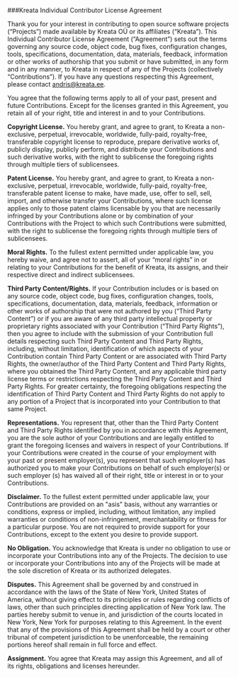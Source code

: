 ###Kreata Individual Contributor License Agreement

Thank you for your interest in contributing to open source software projects (“Projects”) made available by Kreata OÜ or its affiliates (“Kreata”). This Individual Contributor License Agreement (“Agreement”) sets out the terms governing any source code, object code, bug fixes, configuration changes, tools, specifications, documentation, data, materials, feedback, information or other works of authorship that you submit or have submitted, in any form and in any manner, to Kreata in respect of any of the Projects (collectively “Contributions”). If you have any questions respecting this Agreement, please contact andris@kreata.ee.


You agree that the following terms apply to all of your past, present and future Contributions. Except for the licenses granted in this Agreement, you retain all of your right, title and interest in and to your Contributions.


**Copyright License.** You hereby grant, and agree to grant, to Kreata a non-exclusive, perpetual, irrevocable, worldwide, fully-paid, royalty-free, transferable copyright license to reproduce, prepare derivative works of, publicly display, publicly perform, and distribute your Contributions and such derivative works, with the right to sublicense the foregoing rights through multiple tiers of sublicensees.


**Patent License.** You hereby grant, and agree to grant, to Kreata a non-exclusive, perpetual, irrevocable,
worldwide, fully-paid, royalty-free, transferable patent license to make, have made, use, offer to sell, sell,
import, and otherwise transfer your Contributions, where such license applies only to those patent claims
licensable by you that are necessarily infringed by your Contributions alone or by combination of your
Contributions with the Project to which such Contributions were submitted, with the right to sublicense the
foregoing rights through multiple tiers of sublicensees.


**Moral Rights.** To the fullest extent permitted under applicable law, you hereby waive, and agree not to
assert, all of your “moral rights” in or relating to your Contributions for the benefit of Kreata, its assigns, and
their respective direct and indirect sublicensees.


**Third Party Content/Rights.** If your Contribution includes or is based on any source code, object code, bug
fixes, configuration changes, tools, specifications, documentation, data, materials, feedback, information or
other works of authorship that were not authored by you (“Third Party Content”) or if you are aware of any
third party intellectual property or proprietary rights associated with your Contribution (“Third Party Rights”),
then you agree to include with the submission of your Contribution full details respecting such Third Party
Content and Third Party Rights, including, without limitation, identification of which aspects of your
Contribution contain Third Party Content or are associated with Third Party Rights, the owner/author of the
Third Party Content and Third Party Rights, where you obtained the Third Party Content, and any applicable
third party license terms or restrictions respecting the Third Party Content and Third Party Rights. For greater
certainty, the foregoing obligations respecting the identification of Third Party Content and Third Party Rights
do not apply to any portion of a Project that is incorporated into your Contribution to that same Project.


**Representations.** You represent that, other than the Third Party Content and Third Party Rights identified by
you in accordance with this Agreement, you are the sole author of your Contributions and are legally entitled
to grant the foregoing licenses and waivers in respect of your Contributions. If your Contributions were
created in the course of your employment with your past or present employer(s), you represent that such
employer(s) has authorized you to make your Contributions on behalf of such employer(s) or such employer
(s) has waived all of their right, title or interest in or to your Contributions.


**Disclaimer.** To the fullest extent permitted under applicable law, your Contributions are provided on an "asis"
basis, without any warranties or conditions, express or implied, including, without limitation, any implied
warranties or conditions of non-infringement, merchantability or fitness for a particular purpose. You are not
required to provide support for your Contributions, except to the extent you desire to provide support.


**No Obligation.** You acknowledge that Kreata is under no obligation to use or incorporate your Contributions
into any of the Projects. The decision to use or incorporate your Contributions into any of the Projects will be
made at the sole discretion of Kreata or its authorized delegates.


**Disputes.** This Agreement shall be governed by and construed in accordance with the laws of the State of
New York, United States of America, without giving effect to its principles or rules regarding conflicts of laws,
other than such principles directing application of New York law. The parties hereby submit to venue in, and
jurisdiction of the courts located in New York, New York for purposes relating to this Agreement. In the event
that any of the provisions of this Agreement shall be held by a court or other tribunal of competent jurisdiction
to be unenforceable, the remaining portions hereof shall remain in full force and effect.


**Assignment.** You agree that Kreata may assign this Agreement, and all of its rights, obligations and licenses
hereunder.
